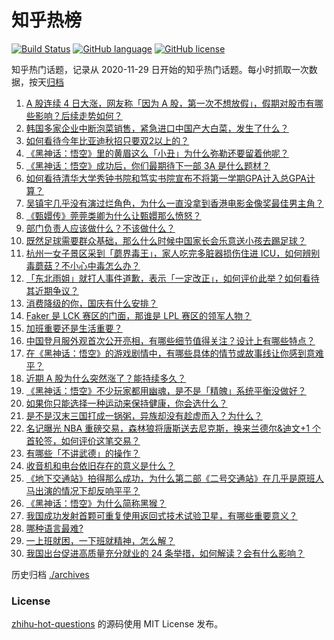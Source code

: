 # 知乎热榜
[![Build Status](https://github.com/ToWeLong/zhihu-hot-questions/workflows/CI/badge.svg)](https://github.com/ToWeLong/zhihu-hot-questions/actions)
[![GitHub language](https://img.shields.io/badge/language-golang-orange.svg)](https://golang.org/)
[![GitHub license](https://img.shields.io/github/license/ToWeLong/zhihu-hot-questions)](https://github.com/ToWeLong/zhihu-hot-questions/blob/main/LICENSE)

知乎热门话题，记录从 2020-11-29 日开始的知乎热门话题。每小时抓取一次数据，按天[归档](./archives)

<!-- BEGIN -->

1. [A 股连续 4 日大涨，网友称「因为 A 股，第一次不想放假」，假期对股市有哪些影响？后续走势如何？](https://www.zhihu.com/question/675715602)
1. [韩国多家企业中断泡菜销售，紧急进口中国产大白菜，发生了什么？](https://www.zhihu.com/question/668271679)
1. [如何看待今年比亚迪秋招只要双2以上的？](https://www.zhihu.com/question/666853816)
1. [《黑神话：悟空》里的黄眉这么「小丑」为什么弥勒还要留着他呢？](https://www.zhihu.com/question/667977091)
1. [《黑神话：悟空》成功后，你们最期待下一部 3A 是什么题材？](https://www.zhihu.com/question/664868918)
1. [如何看待清华大学秀钟书院和笃实书院宣布不将第一学期GPA计入总GPA计算？](https://www.zhihu.com/question/670580822)
1. [吴镇宇几乎没有演过烂角色，为什么一直没拿到香港电影金像奖最佳男主角？](https://www.zhihu.com/question/543831417)
1. [《甄嬛传》莞莞类卿为什么让甄嬛那么愤怒？](https://www.zhihu.com/question/666799924)
1. [部门负责人应该做什么？不该做什么？](https://www.zhihu.com/question/667750171)
1. [既然足球需要群众基础，那么什么时候中国家长会乐意送小孩去踢足球？](https://www.zhihu.com/question/666559480)
1. [杭州一女子景区采到「蘑界毒王」，家人吃完多脏器损伤住进 ICU，如何辨别毒蘑菇？不小心中毒怎么办？](https://www.zhihu.com/question/672017435)
1. [「东北雨姐」就打人事件道歉，表示「一定改正」，如何评价此举？如何看待其近期争议？](https://www.zhihu.com/question/668579099)
1. [消费降级的你，国庆有什么安排？](https://www.zhihu.com/question/667683763)
1. [Faker 是 LCK 赛区的门面，那谁是 LPL 赛区的领军人物？](https://www.zhihu.com/question/659283047)
1. [加班重要还是生活重要？](https://www.zhihu.com/question/673637505)
1. [中国登月服外观首次公开亮相，有哪些细节值得关注？设计上有哪些特点？](https://www.zhihu.com/question/675946447)
1. [在《黑神话：悟空》的游戏剧情中，有哪些具体的情节或故事线让你感到意难平？](https://www.zhihu.com/question/664909615)
1. [近期 A 股为什么突然涨了？能持续多久？](https://www.zhihu.com/question/670424745)
1. [《黑神话：悟空》不少玩家都用幽魂，是不是「精魄」系统平衡没做好？](https://www.zhihu.com/question/665496852)
1. [如果你只能选择一种运动来保持健康，你会选什么？](https://www.zhihu.com/question/666757359)
1. [是不是汉末三国打成一锅粥，异族却没有趁虚而入？为什么？](https://www.zhihu.com/question/419161243)
1. [名记曝光 NBA 重磅交易，森林狼将唐斯送去尼克斯，换来兰德尔&迪文+1 个首轮签，如何评价这笔交易？](https://www.zhihu.com/question/676316150)
1. [有哪些「不讲武德」的操作？](https://www.zhihu.com/question/432866470)
1. [收音机和电台依旧存在的意义是什么？](https://www.zhihu.com/question/23293622)
1. [《地下交通站》拍得那么成功，为什么第二部《二号交通站》在几乎是原班人马出演的情况下却反响平平？](https://www.zhihu.com/question/558247060)
1. [《黑神话：悟空》为什么简称黑猴？](https://www.zhihu.com/question/668045081)
1. [我国成功发射首颗可重复使用返回式技术试验卫星，有哪些重要意义？](https://www.zhihu.com/question/672823074)
1. [哪种语言最难?](https://www.zhihu.com/question/652845471)
1. [一上班就困，一下班就精神，怎么解？](https://www.zhihu.com/question/673609423)
1. [我国出台促进高质量充分就业的 24 条举措，如何解读？会有什么影响？](https://www.zhihu.com/question/668218708)

<!-- END -->

历史归档 [./archives](./archives)


### License
[zhihu-hot-questions](https://github.com/towelong/zhihu-hot-questions) 的源码使用 MIT License 发布。